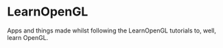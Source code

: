 # LearnOpenGL

Apps and things made whilst following the LearnOpenGL tutorials to, well, learn OpenGL.